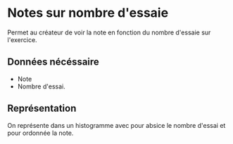 # Notes sur nombre d'essaie

Permet au créateur de voir la note en fonction du nombre d'essaie sur l'exercice.

## Données nécéssaire

* Note
* Nombre d'essai.

## Représentation

On représente dans un histogramme avec pour absice le nombre d'essai et pour ordonnée la note.

<!--- 
Author : Jordan
Validator :
-->